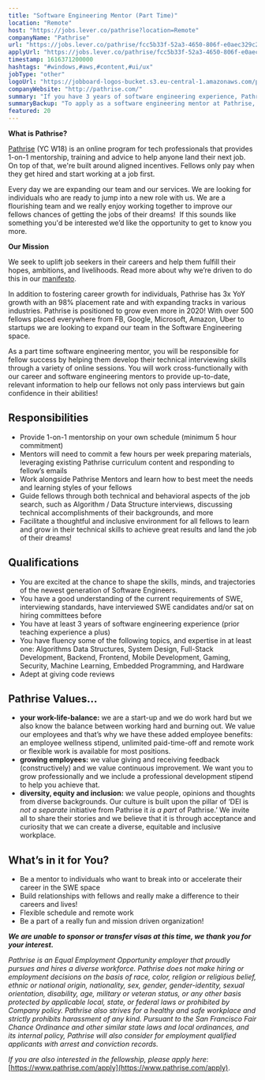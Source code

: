 ```yaml
---
title: "Software Engineering Mentor (Part Time)"
location: "Remote"
host: "https://jobs.lever.co/pathrise?location=Remote"
companyName: "Pathrise"
url: "https://jobs.lever.co/pathrise/fcc5b33f-52a3-4650-806f-e0aec329c297"
applyUrl: "https://jobs.lever.co/pathrise/fcc5b33f-52a3-4650-806f-e0aec329c297/apply"
timestamp: 1616371200000
hashtags: "#windows,#aws,#content,#ui/ux"
jobType: "other"
logoUrl: "https://jobboard-logos-bucket.s3.eu-central-1.amazonaws.com/pathrise"
companyWebsite: "http://pathrise.com/"
summary: "If you have 3 years of software engineering experience, Pathrise has a job opening for a software engineering mentor"
summaryBackup: "To apply as a software engineering mentor at Pathrise, you preferably need to have some knowledge of: #windows, #aws, #content."
featured: 20
---
```


**What is Pathrise?**

[Pathrise](https://www.pathrise.com/) (YC W18) is an online program for tech professionals that provides 1-on-1 mentorship, training and advice to help anyone land their next job. On top of that, we're built around aligned incentives. Fellows only pay when they get hired and start working at a job first.

Every day we are expanding our team and our services. We are looking for individuals who are ready to jump into a new role with us. We are a flourishing team and we really enjoy working together to improve our fellows chances of getting the jobs of their dreams!  If this sounds like something you'd be interested we’d like the opportunity to get to know you more.

**Our Mission**

We seek to uplift job seekers in their careers and help them fulfill their hopes, ambitions, and livelihoods. Read more about why we’re driven to do this in our [manifesto](https://www.pathrise.com/manifesto).

In addition to fostering career growth for individuals, Pathrise has 3x YoY growth with an 98% placement rate and with expanding tracks in various industries. Pathrise is positioned to grow even more in 2020! With over 500 fellows placed everywhere from FB, Google, Microsoft, Amazon, Uber to startups we are looking to expand our team in the Software Engineering space.

As a part time software engineering mentor, you will be responsible for fellow success by helping them develop their technical interviewing skills through a variety of online sessions. You will work cross-functionally with our career and software engineering mentors to provide up-to-date, relevant information to help our fellows not only pass interviews but gain confidence in their abilities! 

## Responsibilities

*   Provide 1-on-1 mentorship on your own schedule (minimum 5 hour commitment)
*   Mentors will need to commit a few hours per week preparing materials, leveraging existing Pathrise curriculum content and responding to fellow’s emails 
*   Work alongside Pathrise Mentors and learn how to best meet the needs and learning styles of your fellows
*   Guide fellows through both technical and behavioral aspects of the job search, such as Algorithm / Data Structure interviews, discussing technical accomplishments of their backgrounds, and more
*   Facilitate a thoughtful and inclusive environment for all fellows to learn and grow in their technical skills to achieve great results and land the job of their dreams!

## Qualifications

*   You are excited at the chance to shape the skills, minds, and trajectories of the newest generation of Software Engineers.
*   You have a good understanding of the current requirements of SWE, interviewing standards, have interviewed SWE candidates and/or sat on hiring committees before
*   You have at least 3 years of software engineering experience (prior teaching experience a plus)
*   You have fluency some of the following topics, and expertise in at least one: Algorithms Data Structures, System Design, Full-Stack Development, Backend, Frontend, Mobile Development, Gaming, Security, Machine Learning, Embedded Programming, and Hardware
*   Adept at giving code reviews

## Pathrise Values...

*   **your work-life-balance:** we are a start-up and we do work hard but we also know the balance between working hard and burning out. We value our employees and that’s why we have these added employee benefits: an employee wellness stipend, unlimited paid-time-off and remote work or flexible work is available for most positions.
*   **growing employees:** we value giving and receiving feedback (constructively) and we value continuous improvement. We want you to grow professionally and we include a professional development stipend to help you achieve that. 
*   **diversity, equity and inclusion:** we value people, opinions and thoughts from diverse backgrounds. Our culture is built upon the pillar of ‘DEI is _not a separate_ initiative from Pathrise it _is a part_ of Pathrise.’ We invite all to share their stories and we believe that it is through acceptance and curiosity that we can create a diverse, equitable and inclusive workplace.

## What’s in it for You?

*   Be a mentor to individuals who want to break into or accelerate their career in the SWE space
*   Build relationships with fellows and really make a difference to their careers and lives!
*   Flexible schedule and remote work 
*   Be a part of a really fun and mission driven organization!

**_We are unable to sponsor or transfer visas at this time, we thank you for your interest._**

_Pathrise is an Equal Employment Opportunity employer that proudly pursues and hires a diverse workforce. Pathrise does not make hiring or employment decisions on the basis of race, color, religion or religious belief, ethnic or national origin, nationality, sex, gender, gender-identity, sexual orientation, disability, age, military or veteran status, or any other basis protected by applicable local, state, or federal laws or prohibited by Company policy. Pathrise also strives for a healthy and safe workplace and strictly prohibits harassment of any kind. Pursuant to the San Francisco Fair Chance Ordinance and other similar state laws and local ordinances, and its internal policy, Pathrise will also consider for employment qualified applicants with arrest and conviction records._

_If you are also interested in the fellowship, please apply here_: [https://www.pathrise.com/apply](https://www.pathrise.com/apply).
